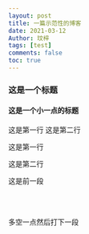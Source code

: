 ```yaml
---
layout: post
title: 一篇示范性的博客
date: 2021-03-12
Author: 玟梓
tags: [test]
comments: false
toc: true
---
```


### 这是一个标题

#### 这是一个小一点的标题

这是第一行         这是第二行

这是第一行

这是第二行


这是前一段

<br/><br/>

多空一点然后打下一段
